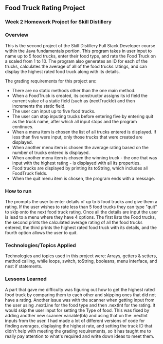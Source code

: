 ## Food Truck Rating Project

### Week 2 Homework Project for Skill Distillery

### Overview
This is the second project of the Skill Distillery Full Stack Developer course within the Java fundamentals portion. This program takes in user input to name up to 5 food trucks, enter their food type, and rate the Food Truck on a scaled from 1 to 10. The program also generates an ID for each of the trucks, calculates the average of all of the food trucks ratings, and can display the highest rated food truck along with its details.

The grading requirements for this project are:
- There are no static methods other than the one main method.
- When a FoodTruck is created, its constructor assigns its id field the current value of a static field (such as (nextTruckId) and then increments the static field.
- The user can input up to five food trucks.
- The user can stop inputing trucks before entering five by entering quit as the truck name, after which all input stops and the program continues.
- When a menu item is chosen the list of all trucks entered is displayed. If less than five were input, only those trucks that were created are displayed.
- When another menu item is chosen the average rating based on the number of trucks entered is displayed.
- When another menu item is chosen the winning truck - the one that was input with the highest rating - is displayed with all its properties.
- Food trucks are displayed by printing its toString, which includes all FoodTruck fields.
- When the quit menu item is chosen, the program ends with a message.

### How to run
The prompts the user to enter details of up to 5 food trucks and give them a rating. If the user wishes to rate less than 5 food trucks they can type "quit" to skip onto the next food truck rating. Once all the details are input the user is lead to a menu where they have 4 options. The first lists the Food trucks, the second prints the calculated average rating of all the food trucks entered, the third prints the highest rated food truck with its details, and the fourth option allows the user to quit.

### Technologies/Topics Applied
Technologies and topics used in this project were: Arrays, getters & setters, method calling, while loops, switch, toString, booleans, menu interface, and nest if statements.

### Lessons Learned
A part that gave me difficulty was figuring out how to get the highest rated food truck by comparing them to each other and skipping ones that did not have a rating. Another issue was with the scanner when getting input from the user using .nextLine for the food type and then .nextInt for the rating. It would skip the user input for setting the Type of food. This was fixed by adding another new scanner variable(bk) and using that on the .nextInt inputs from the user. I had made a lot of different versions of code for finding averages, displaying the highest rate, and setting the truck ID that didn't help with meeting the grading requirements, so it has taught me to really pay attention to what's required and write down ideas to meet them.
